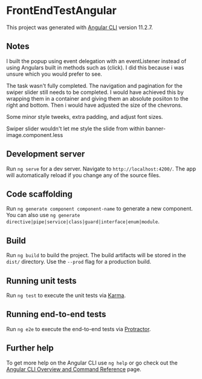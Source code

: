 # FrontEndTestAngular

This project was generated with [Angular CLI](https://github.com/angular/angular-cli) version 11.2.7.

## Notes

I built the popup using event delegation with an eventListener instead of using Angulars built in methods such as (click). I did this because i was unsure which you would prefer to see.

The task wasn't fully completed. The navigation and pagination for the swiper slider still needs to be completed. I would have achieved this by wrapping them in a container and giving them an absolute posiiton to the right and bottom. Then i would have adjusted the size of the chevrons.

Some minor style tweeks, extra padding, and adjust font sizes.

Swiper slider wouldn't let me style the slide from within banner-image.component.less

## Development server

Run `ng serve` for a dev server. Navigate to `http://localhost:4200/`. The app will automatically reload if you change any of the source files.

## Code scaffolding

Run `ng generate component component-name` to generate a new component. You can also use `ng generate directive|pipe|service|class|guard|interface|enum|module`.

## Build

Run `ng build` to build the project. The build artifacts will be stored in the `dist/` directory. Use the `--prod` flag for a production build.

## Running unit tests

Run `ng test` to execute the unit tests via [Karma](https://karma-runner.github.io).

## Running end-to-end tests

Run `ng e2e` to execute the end-to-end tests via [Protractor](http://www.protractortest.org/).

## Further help

To get more help on the Angular CLI use `ng help` or go check out the [Angular CLI Overview and Command Reference](https://angular.io/cli) page.
